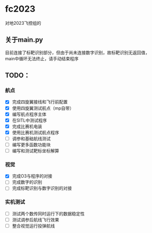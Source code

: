 # fc2023
对地2023飞控组的

## 关于main.py

目前连接了标靶识别部分，但由于尚未连接数字识别，故标靶识别无返回值，main中循环无法终止，请手动结束程序

## TODO：

### 航点
- [x] 完成四旋翼接线和飞行前配置
- [x] 使用四旋翼测试航点（mp自带）
- [x] 编写航点程序主体
- [x] 在SITL中测试程序
- [x] 完成比赛机电装
- [x] 使用比赛机测试航点程序
- [ ] 调参和基础航线测试
- [ ] 编写更多函数功能块
- [ ] 编写和测试靶标坐标解算

### 视觉
- [x] 完成O3与程序的对接
- [ ] 完成数字的识别
- [ ] 完成标靶识别与数字识别的对接

### 实机测试
- [ ] 测试两个数传同时运行下的数据稳定性
- [ ] 测试调参后航线飞行效果
- [ ] 整合视觉运行投弹航线
